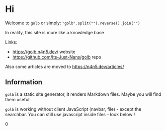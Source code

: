 <!--
Created by Its-Just-Nans - https://github.com/Its-Just-Nans
Copyright Its-Just-Nans
--->

# Hi

Welcome to `golb` or simply: `"golb".split("").reverse().join("")`

In reality, this site is more like a knowledge base

Links:

- <https://golb.n4n5.dev/> website
- <https://github.com/Its-Just-Nans/golb> repo

Also some articles are moved to <https://n4n5.dev/articles/>

## Information

`golb` is a static site generator, it renders Markdown files. Maybe you will find them useful.

`golb` is working without client JavaScript (navbar, file) - except the searchbar. You can still use javascript inside files - look below !

<p id="a">0</p>
<script>
    let a = 1;
    setInterval(() => {
        document.getElementById("a").innerHTML = a;
        a++;
    }, 1000);
</script>
